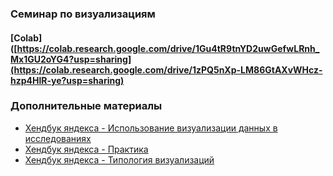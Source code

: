 ### Семинар по визуализациям

#### [Colab]([https://colab.research.google.com/drive/1Gu4tR9tnYD2uwGefwLRnh_Mx1GU2oYG4?usp=sharing](https://colab.research.google.com/drive/1zPQ5nXp-LM86GtAXvWHcz-hzp4HlR-ye?usp=sharing)

### Дополнительные материалы
- [Хендбук яндекса - Использование визуализации данных в исследованиях](https://education.yandex.ru/handbook/data-analysis/article/ispolzovanie-vizualizacii-dannyh-v-issledovaniyah)
- [Хендбук яндекса - Практика](https://education.yandex.ru/handbook/data-analysis/article/sozdanie-vizualizacij-v-python)
- [Хендбук яндекса - Типология визуализаций](https://education.yandex.ru/handbook/data-analysis/article/tipologiya-vizualizacij)
